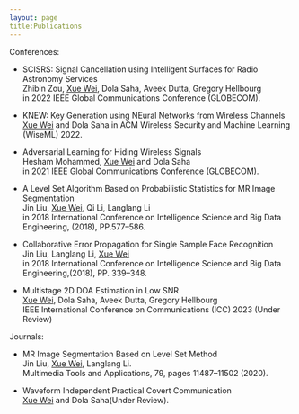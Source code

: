```yaml
---
layout: page
title:Publications
---
```


<!-- ***Xue Wei*** -->

Conferences:
* SCISRS: Signal Cancellation using Intelligent Surfaces for Radio Astronomy Services<br/>
Zhibin Zou, <ins>Xue Wei</ins>, Dola Saha, Aveek Dutta, Gregory Hellbourg <br/>
in 2022 IEEE Global Communications Conference (GLOBECOM).

* KNEW: Key Generation using NEural Networks from Wireless Channels <br/>
<ins>Xue Wei</ins> and Dola Saha
in ACM Wireless Security and Machine Learning (WiseML) 2022.

* Adversarial Learning for Hiding Wireless Signals<br/>
Hesham Mohammed, <ins>Xue Wei</ins> and Dola Saha <br/>
in 2021 IEEE Global Communications Conference (GLOBECOM).



* A Level Set Algorithm Based on Probabilistic Statistics for MR Image Segmentation<br/>
Jin Liu, <ins>Xue Wei</ins>, Qi Li, Langlang Li <br/>
in 2018 International Conference on Intelligence Science and Big Data Engineering, (2018), PP.577–586.

* Collaborative Error Propagation for Single Sample Face Recognition <br/>
Jin Liu, Langlang Li, <ins>Xue Wei</ins> <br/>
in 2018 International Conference on Intelligence Science and Big Data Engineering,(2018), PP. 339–348.



* Multistage 2D DOA Estimation in Low SNR <br/>
<ins>Xue Wei</ins>, Dola Saha, Aveek Dutta, Gregory Hellbourg <br/>
IEEE International Conference on Communications (ICC) 2023 (Under Review)
  
Journals:
* MR Image Segmentation Based on Level Set Method <br/>
Jin Liu, <ins>Xue Wei</ins>, Langlang Li. <br/>
Multimedia Tools and Applications, 79, pages 11487–11502 (2020).

* Waveform Independent Practical Covert Communication <br/>
<ins>Xue Wei</ins> and Dola Saha(Under Review).

<!-- **Not Pure Poole** is a simple, beautiful, and powerful Jekyll theme for blogs. It is built on [Poole](https://github.com/poole/poole) and [Pure](https://purecss.io/).

For more information about Not Pure Poole, please browse the [README](https://github.com/vszhub/not-pure-poole) file. -->






